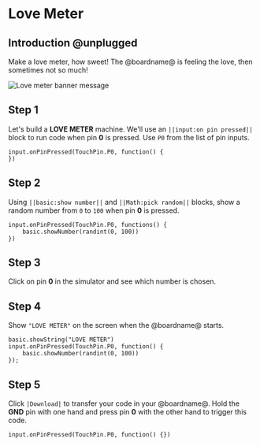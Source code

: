 # Love Meter

## Introduction @unplugged

Make a love meter, how sweet! The @boardname@ is feeling the love, then sometimes not so much!

![Love meter banner message](/static/mb/projects/love-meter/love-meter.gif)

## Step 1

Let's build a **LOVE METER** machine. We'll use an ``||input:on pin pressed||`` block to run code when pin **0** is pressed. Use ``P0`` from the list of pin inputs.

```blocks
input.onPinPressed(TouchPin.P0, function() {
})
```

## Step 2

Using ``||basic:show number||`` and ``||Math:pick random||`` blocks, show a random number from `0` to `100` when pin **0** is pressed.

```blocks
input.onPinPressed(TouchPin.P0, functions() {
    basic.showNumber(randint(0, 100))
})
```
## Step 3

Click on pin **0** in the simulator and see which number is chosen.

## Step 4

Show ``"LOVE METER"`` on the screen when the @boardname@ starts.

```blocks
basic.showString("LOVE METER")
input.onPinPressed(TouchPin.P0, function() {
    basic.showNumber(randint(0, 100))
});
```

## Step 5

Click ``|Download|`` to transfer your code in your @boardname@. Hold the **GND** pin with one hand and press pin **0** with the other hand to trigger this code.

```template
input.onPinPressed(TouchPin.P0, function() {})
```
